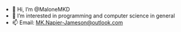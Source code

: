 - 👋 Hi, I’m @MaloneMKD
- 👀 I’m interested in programming and computer science in general
- 📫 Email: MK.Napier-Jameson@outlook.com

<!---
MaloneMKD/MaloneMKD is a ✨ special ✨ repository because its `README.md` (this file) appears on your GitHub profile.
You can click the Preview link to take a look at your changes.
--->
